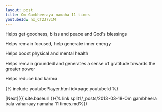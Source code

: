 ```yaml
---
layout: post
title: Om Gambheeraya namaha 11 times
youtubeId: nx_CT2J7v1M
---
```

 
 
Helps get goodness, bliss and peace and God's blessings
 
Helps remain focused, help generate inner energy 
 
Helps boost physical and mental health 
 
Helps remain grounded and generates a sense of gratitude towards the greater power 
 
Helps reduce bad karma
 
 
 
 


{% include youtubePlayer.html id=page.youtubeId %}
 
[Next]({{ site.baseurl }}{% link  split1/_posts/2013-03-18-Om gambheera bala vahanaay namaha 11 times.md%})
 
